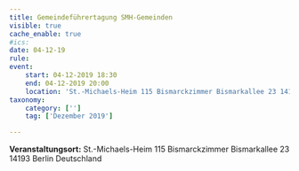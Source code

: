 ```yaml
---
title: Gemeindeführertagung SMH-Gemeinden
visible: true
cache_enable: true
#ics: 
date: 04-12-19
rule: 
event:
	start: 04-12-2019 18:30
	end: 04-12-2019 20:00
	location: 'St.-Michaels-Heim 115 Bismarckzimmer Bismarkallee 23 14193 Berlin Deutschland'
taxonomy:
	category: ['']
	tag: ['Dezember 2019']

---
```




**Veranstaltungsort:** St.-Michaels-Heim
115 Bismarckzimmer
Bismarkallee 23
14193 Berlin
Deutschland

